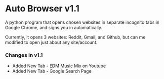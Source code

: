 # Auto Browser v1.1
A python program that opens chosen websites in separate incognito tabs in Google Chrome, and signs you in automatically.

Currently, it opens 3 websites: Reddit, Gmail, and Github, but can me modified to open just about any site/account.

<h3>Changes in v1.1</h3>
<ul>
  <li>Added New Tab - EDM Music Mix on Youtube</li>
  <li>Added New Tab - Google Search Page</li>
</ul>
  
